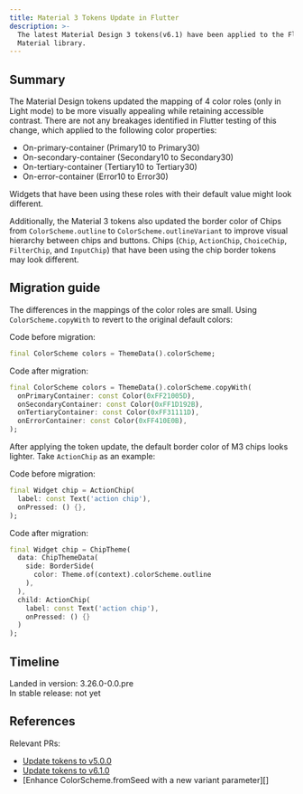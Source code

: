 ```yaml
---
title: Material 3 Tokens Update in Flutter
description: >-
  The latest Material Design 3 tokens(v6.1) have been applied to the Flutter
  Material library.
---
```


## Summary

The Material Design tokens updated the mapping of 4 color roles (only in Light
mode) to be more visually appealing while retaining accessible contrast. There
are not any breakages identified in Flutter testing of this change, which
applied to the following color properties:

* On-primary-container (Primary10 to Primary30)
* On-secondary-container (Secondary10 to Secondary30)
* On-tertiary-container (Tertiary10 to Tertiary30)
* On-error-container (Error10 to Error30)

Widgets that have been using these roles with their default value might look
different.

Additionally, the Material 3 tokens also updated the border color of Chips from
`ColorScheme.outline` to `ColorScheme.outlineVariant` to improve visual
hierarchy between chips and buttons. Chips (`Chip`, `ActionChip`, `ChoiceChip`,
`FilterChip`, and `InputChip`) that have been using the chip border tokens may
look different.

## Migration guide

The differences in the mappings of the color roles are small. Using
`ColorScheme.copyWith` to revert to the original default colors:

Code before migration:

```dart
final ColorScheme colors = ThemeData().colorScheme;
```

Code after migration:

```dart
final ColorScheme colors = ThemeData().colorScheme.copyWith(
  onPrimaryContainer: const Color(0xFF21005D),
  onSecondaryContainer: const Color(0xFF1D192B),
  onTertiaryContainer: const Color(0xFF31111D),
  onErrorContainer: const Color(0xFF410E0B),
);
```

After applying the token update, the default border color of M3 chips looks
lighter. Take `ActionChip` as an example:

Code before migration:

```dart
final Widget chip = ActionChip(
  label: const Text('action chip'),
  onPressed: () {},
);
```

Code after migration:

```dart
final Widget chip = ChipTheme(
  data: ChipThemeData(
    side: BorderSide(
      color: Theme.of(context).colorScheme.outline
    ),
  ),
  child: ActionChip(
    label: const Text('action chip'), 
    onPressed: () {}
  )
);
```

## Timeline

Landed in version: 3.26.0-0.0.pre<br>
In stable release: not yet

## References

Relevant PRs:

* [Update tokens to v5.0.0][]
* [Update tokens to v6.1.0][]
* [Enhance ColorScheme.fromSeed with a new variant parameter][]

[Update tokens to v5.0.0]: {{site.repo.flutter}}/pull/[153385]
[Update tokens to v6.1.0]: {{site.repo.flutter}}/pull/[153722]
